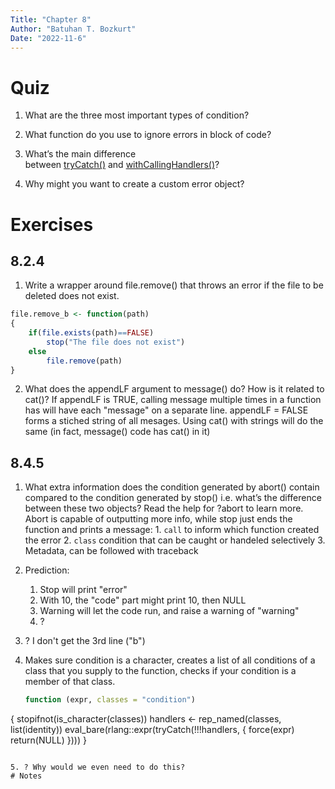 ```yaml
---
Title: "Chapter 8"
Author: "Batuhan T. Bozkurt"
Date: "2022-11-6"
---
```


# Quiz
1.  What are the three most important types of condition?
    
2.  What function do you use to ignore errors in block of code?
    
3.  What’s the main difference between [tryCatch()](https://rdrr.io/r/base/conditions.html) and [withCallingHandlers()](https://rdrr.io/r/base/conditions.html)?
    
4.  Why might you want to create a custom error object?
# Exercises
## 8.2.4
1. Write a wrapper around file.remove() that throws an error if the file to be deleted does not exist.
```r
file.remove_b <- function(path)
{
	if(file.exists(path)==FALSE)
		stop("The file does not exist")
	else
		file.remove(path)
}
```
2. What does the appendLF argument to message() do? How is it related to cat()?
	If appendLF is TRUE, calling message multiple times in a function has will have each "message" on a separate line. appendLF = FALSE forms a stiched string of all mesages. Using cat() with strings will do the same (in fact, message() code has cat() in it)

## 8.4.5
1. What extra information does the condition generated by abort() contain compared to the condition generated by stop() i.e. what’s the difference between these two objects? Read the help for ?abort to learn more.
	Abort is capable of outputting more info, while stop just ends the function and prints a message: 
		1. `call` to inform which function created the error
		2. `class` condition that can be caught or handeled selectively
		3. Metadata, can be followed with traceback

2. Prediction:
	1.  Stop will print "error"
	2. With 10, the "code" part might print 10, then NULL
	3. Warning will let the code run, and raise a warning of "warning"
	4. ?
3. ? I don't get the 3rd line ("b")
4. Makes sure condition is a character, creates a list of all conditions of a class that you supply to the function, checks if your condition is a member of that class.
   ```r
   function (expr, classes = "condition") 
{
  stopifnot(is_character(classes))
  handlers <- rep_named(classes, list(identity))
  eval_bare(rlang::expr(tryCatch(!!!handlers, {
    force(expr)
    return(NULL)
  })))
}

```

5. ? Why would we even need to do this?
# Notes